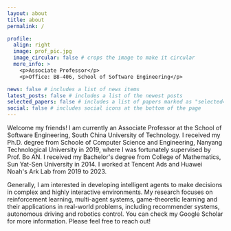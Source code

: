```yaml
---
layout: about
title: about
permalink: /

profile:
  align: right
  image: prof_pic.jpg
  image_circular: false # crops the image to make it circular
  more_info: >
    <p>Associate Professor</p>
    <p>Office: B8-406, School of Software Engineering</p>

news: false # includes a list of news items
latest_posts: false # includes a list of the newest posts
selected_papers: false # includes a list of papers marked as "selected={true}"
social: false # includes social icons at the bottom of the page
---
```


Welcome my friends! I am currently an Associate Professor at the School of Software Engineering, South China University of Technology. I received my Ph.D. degree from Schoole of Computer Science and Engineering, Nanyang Technological University in 2019, where I was fortunately supervised by Prof. Bo AN. I received my Bachelor's degree from College of Mathematics, Sun Yat-Sen University in 2014. I worked at Tencent Ads and Huawei Noah's Ark Lab from 2019 to 2023.

Generally, I am interested in developing intelligent agents to make decisions in complex and highly interactive environments. My research focuses on reinforcement learning, multi-agent systems, game-theoretic learning and their applications in real-world problems, including recommender systems, autonomous driving and robotics control. You can check my Google Scholar for more information. Please feel free to reach out!
